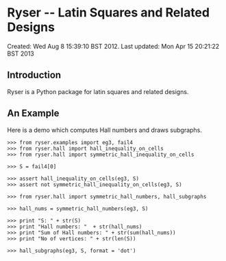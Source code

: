 Ryser -- Latin Squares and Related Designs
==========================================

Created: Wed Aug  8 15:39:10 BST 2012. Last updated: Mon Apr 15 20:21:22 BST 2013

Introduction
------------

Ryser is a Python package for latin squares and related designs.

An Example
----------

Here is a demo which computes Hall numbers and draws subgraphs.

    >>> from ryser.examples import eg3, fail4
    >>> from ryser.hall import hall_inequality_on_cells
    >>> from ryser.hall import symmetric_hall_inequality_on_cells

    >>> S = fail4[0]

    >>> assert hall_inequality_on_cells(eg3, S)
    >>> assert not symmetric_hall_inequality_on_cells(eg3, S)

    >>> from ryser.hall import symmetric_hall_numbers, hall_subgraphs

    >>> hall_nums = symmetric_hall_numbers(eg3, S)

    >>> print "S: " + str(S)
    >>> print "Hall numbers: "  + str(hall_nums)
    >>> print "Sum of Hall numbers: " + str(sum(hall_nums))
    >>> print "No of vertices: " + str(len(S))

    >>> hall_subgraphs(eg3, S, format = 'dot')

